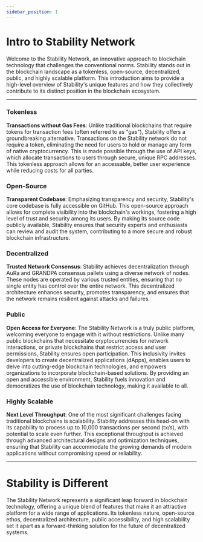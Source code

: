 ```yaml
---
sidebar_position: 1
---
```


# Intro to Stability Network 

Welcome to the Stability Network, an innovative approach to blockchain technology that challenges the conventional norms. Stability stands out in the blockchain landscape as a tokenless, open-source, decentralized, public, and highly scalable platform. This introduction aims to provide a high-level overview of Stability's unique features and how they collectively contribute to its distinct position in the blockchain ecosystem.

---

### Tokenless

**Transactions without Gas Fees**: Unlike traditional blockchains that require tokens for transaction fees (often referred to as "gas"), Stability offers a groundbreaking alternative. Transactions on the Stability network do not require a token, eliminating the need for users to hold or manage any form of native cryptocurrency. This is made possible through the use of API keys, which allocate transactions to users through secure, unique RPC addresses. This tokenless approach allows for an accessable, better user experience while reducing costs for all parties.

### Open-Source

**Transparent Codebase**: Emphasizing transparency and security, Stability's core codebase is fully accessible on GitHub. This open-source approach allows for complete visibility into the blockchain's workings, fostering a high level of trust and security among its users. By making its source code publicly available, Stability ensures that security experts and enthusiasts can review and audit the system, contributing to a more secure and robust blockchain infrastructure.

### Decentralized

**Trusted Network Consensus**: Stability achieves decentralization through AuRa and GRANDPA consensus pallets using a diverse network of nodes. These nodes are operated by various trusted entities, ensuring that no single entity has control over the entire network. This decentralized architecture enhances security, promotes transparency, and ensures that the network remains resilient against attacks and failures.

### Public 

**Open Access for Everyone**: The Stability Network is a truly public platform, welcoming everyone to engage with it without restrictions. Unlike many public blockchains that necessitate cryptocurrencies for network interactions, or private blockchains that restrict access and user permissions, Stability ensures open participation. This inclusivity invites developers to create decentralized applications (dApps), enables users to delve into cutting-edge blockchain technologies, and empowers organizations to incorporate blockchain-based solutions. By providing an open and accessible environment, Stability fuels innovation and democratizes the use of blockchain technology, making it available to all.

### Highly Scalable
  
**Next Level Throughput**: One of the most significant challenges facing traditional blockchains is scalability. Stability addresses this head-on with its capability to process up to 10,000 transactions per second (tx/s), with potential to scale even further. This exceptional throughput is achieved through advanced architectural designs and optimization techniques, ensuring that Stability can accommodate the growing demands of modern applications without compromising speed or reliability.

---

# Stability is Different
The Stability Network represents a significant leap forward in blockchain technology, offering a unique blend of features that make it an attractive platform for a wide range of applications. Its tokenless nature, open-source ethos, decentralized architecture, public accessibility, and high scalability set it apart as a forward-thinking solution for the future of decentralized systems.
